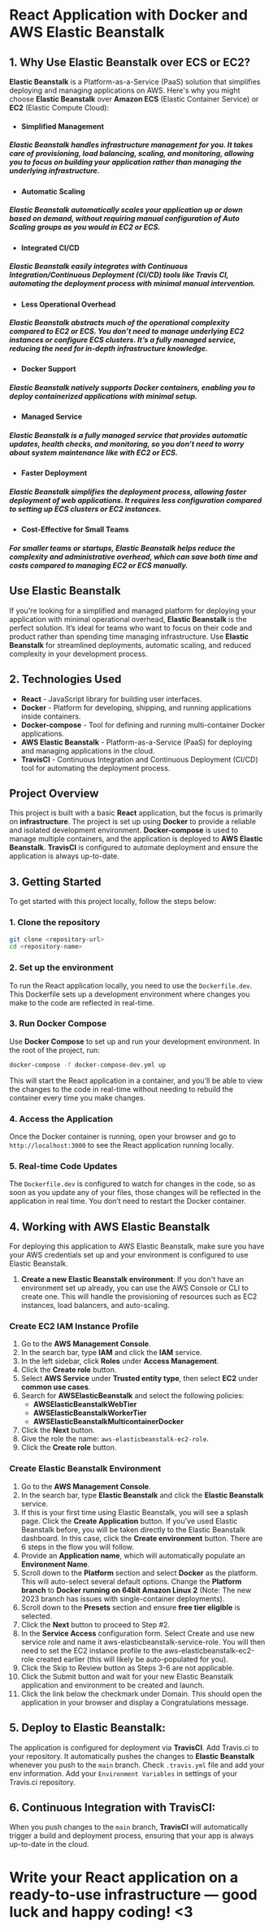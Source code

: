 # React Application with Docker and AWS Elastic Beanstalk

## 1. Why Use Elastic Beanstalk over ECS or EC2?

**Elastic Beanstalk** is a Platform-as-a-Service (PaaS) solution that simplifies deploying and managing applications on AWS. Here's why you might choose **Elastic Beanstalk** over **Amazon ECS** (Elastic Container Service) or **EC2** (Elastic Compute Cloud):

- #### **Simplified Management**
##### **Elastic Beanstalk** handles infrastructure management for you. It takes care of provisioning, load balancing, scaling, and monitoring, allowing you to focus on building your application rather than managing the underlying infrastructure.

- #### **Automatic Scaling**
##### **Elastic Beanstalk** automatically scales your application up or down based on demand, without requiring manual configuration of Auto Scaling groups as you would in **EC2** or **ECS**.

- #### **Integrated CI/CD**
##### **Elastic Beanstalk** easily integrates with Continuous Integration/Continuous Deployment (CI/CD) tools like **Travis CI**, automating the deployment process with minimal manual intervention.

- #### **Less Operational Overhead**
##### **Elastic Beanstalk** abstracts much of the operational complexity compared to **EC2** or **ECS**. You don’t need to manage underlying EC2 instances or configure ECS clusters. It’s a fully managed service, reducing the need for in-depth infrastructure knowledge.

- #### **Docker Support**
##### **Elastic Beanstalk** natively supports Docker containers, enabling you to deploy containerized applications with minimal setup.

- #### **Managed Service**
##### **Elastic Beanstalk** is a fully managed service that provides automatic updates, health checks, and monitoring, so you don’t need to worry about system maintenance like with **EC2** or **ECS**.

- #### **Faster Deployment**
##### **Elastic Beanstalk** simplifies the deployment process, allowing faster deployment of web applications. It requires less configuration compared to setting up **ECS** clusters or **EC2** instances.

- #### **Cost-Effective for Small Teams**
##### For smaller teams or startups, **Elastic Beanstalk** helps reduce the complexity and administrative overhead, which can save both time and costs compared to managing **EC2** or **ECS** manually.

## **Use Elastic Beanstalk**
If you're looking for a simplified and managed platform for deploying your application with minimal operational overhead, **Elastic Beanstalk** is the perfect solution. It’s ideal for teams who want to focus on their code and product rather than spending time managing infrastructure. Use **Elastic Beanstalk** for streamlined deployments, automatic scaling, and reduced complexity in your development process.

## 2. Technologies Used

- **React** - JavaScript library for building user interfaces.
- **Docker** - Platform for developing, shipping, and running applications inside containers.
- **Docker-compose** - Tool for defining and running multi-container Docker applications.
- **AWS Elastic Beanstalk** - Platform-as-a-Service (PaaS) for deploying and managing applications in the cloud.
- **TravisCI** - Continuous Integration and Continuous Deployment (CI/CD) tool for automating the deployment process.

## Project Overview

This project is built with a basic **React** application, but the focus is primarily on **infrastructure**. The project is set up using **Docker** to provide a reliable and isolated development environment. **Docker-compose** is used to manage multiple containers, and the application is deployed to **AWS Elastic Beanstalk**. **TravisCI** is configured to automate deployment and ensure the application is always up-to-date.

## 3. Getting Started

To get started with this project locally, follow the steps below:

### 1. Clone the repository

```bash
git clone <repository-url>
cd <repository-name>
```

### 2. Set up the environment

To run the React application locally, you need to use the `Dockerfile.dev`. This Dockerfile sets up a development environment where changes you make to the code are reflected in real-time.

### 3. Run Docker Compose

Use **Docker Compose** to set up and run your development environment. In the root of the project, run:

```bash
docker-compose -f docker-compose-dev.yml up
```

This will start the React application in a container, and you'll be able to view the changes to the code in real-time without needing to rebuild the container every time you make changes.

### 4. Access the Application

Once the Docker container is running, open your browser and go to `http://localhost:3000` to see the React application running locally.

### 5. Real-time Code Updates

The `Dockerfile.dev` is configured to watch for changes in the code, so as soon as you update any of your files, those changes will be reflected in the application in real time. You don’t need to restart the Docker container.

## 4. Working with AWS Elastic Beanstalk

For deploying this application to AWS Elastic Beanstalk, make sure you have your AWS credentials set up and your environment is configured to use Elastic Beanstalk.

1. **Create a new Elastic Beanstalk environment**: 
   If you don't have an environment set up already, you can use the AWS Console or CLI to create one. This will handle the provisioning of resources such as EC2 instances, load balancers, and auto-scaling.
   
### Create EC2 IAM Instance Profile

1. Go to the **AWS Management Console**.
2. In the search bar, type **IAM** and click the **IAM** service.
3. In the left sidebar, click **Roles** under **Access Management**.
4. Click the **Create role** button.
5. Select **AWS Service** under **Trusted entity type**, then select **EC2** under **common use cases**.
6. Search for **AWSElasticBeanstalk** and select the following policies:
   - **AWSElasticBeanstalkWebTier**
   - **AWSElasticBeanstalkWorkerTier**
   - **AWSElasticBeanstalkMulticontainerDocker**
7. Click the **Next** button.
8. Give the role the name: `aws-elasticbeanstalk-ec2-role`.
9. Click the **Create role** button.

### Create Elastic Beanstalk Environment

1. Go to the **AWS Management Console**.
2. In the search bar, type **Elastic Beanstalk** and click the **Elastic Beanstalk** service.
3. If this is your first time using Elastic Beanstalk, you will see a splash page. Click the **Create Application** button. If you've used Elastic Beanstalk before, you will be taken directly to the Elastic Beanstalk dashboard. In this case, click the **Create environment** button. There are 6 steps in the flow you will follow.
4. Provide an **Application name**, which will automatically populate an **Environment Name**.
5. Scroll down to the **Platform** section and select **Docker** as the platform. This will auto-select several default options. Change the **Platform branch** to **Docker running on 64bit Amazon Linux 2** (Note: The new 2023 branch has issues with single-container deployments).
6. Scroll down to the **Presets** section and ensure **free tier eligible** is selected.
7. Click the **Next** button to proceed to Step #2.
8. In the **Service Access** configuration form.
Select Create and use new service role and name it aws-elasticbeanstalk-service-role. You will then need to set the EC2 instance profile to the aws-elasticbeanstalk-ec2-role created earlier (this will likely be auto-populated for you).
10. Click the Skip to Review button as Steps 3-6 are not applicable.
11. Click the Submit button and wait for your new Elastic Beanstalk application and environment to be created and launch.
12. Click the link below the checkmark under Domain. This should open the application in your browser and display a Congratulations message.


## 5. **Deploy to Elastic Beanstalk**: 
   The application is configured for deployment via **TravisCI**. Add Travis.ci to your repository. It automatically pushes the changes to **Elastic Beanstalk** whenever you push to the `main` branch. Check `.travis.yml` file and add your env information. Add your `Environment Variables` in settings of your Travis.ci repository.

## 6. **Continuous Integration with TravisCI**: 
   When you push changes to the `main` branch, **TravisCI** will automatically trigger a build and deployment process, ensuring that your app is always up-to-date in the cloud.


# Write your React application on a ready-to-use infrastructure — good luck and happy coding! <3


